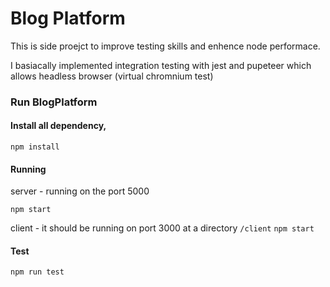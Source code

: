 
# Blog Platform 
This is side proejct to improve testing skills and enhence node performace.

I basiacally implemented integration testing with jest and pupeteer which allows headless browser (virtual chromnium test)

### Run BlogPlatform

#### Install all dependency,

`npm install`

#### Running

server - running on the port 5000

`npm start`
 

client - it should be running on port 3000 
at a directory `/client` 
`npm start` 


#### Test

`npm run test`



